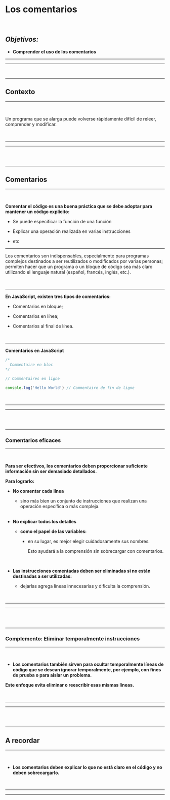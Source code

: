 # **Los comentarios**

<br>

## **_Objetivos:_**

- **Comprender el uso de los comentarios**

---

---

<br>

---

## **Contexto**

---

<br>

Un programa que se alarga puede volverse rápidamente difícil de releer, comprender y modificar.

<br>

---

---

<br>
<br>

---

## **Comentarios**

---

<br>

**Comentar el código es una buena práctica que se debe adoptar para mantener un código explícito:**

- Se puede especificar la función de una función

- Explicar una operación realizada en varias instrucciones

- etc

---

Los comentarios son indispensables, especialmente para programas complejos destinados a ser reutilizados o modificados por varias personas; permiten hacer que un programa o un bloque de código sea más claro utilizando el lenguaje natural (español, francés, inglés, etc.).

<br>

---

**En JavaScript, existen tres tipos de comentarios:**

- Comentarios en bloque;

- Comentarios en línea;

- Comentarios al final de línea.

<br>

---

**Comentarios en JavaScript**

```js
/*
  Commentaire en bloc
*/

// Commentaires en ligne

console.log('Hello World') // Commentaire de fin de ligne
```

<br>

---

---

<br>

<br>

---

### **Comentarios eficaces**

---

<br>

**Para ser efectivos, los comentarios deben proporcionar suficiente información sin ser demasiado detallados.**

**Para lograrlo:**

- **No comentar cada línea**

    - sino más bien un conjunto de instrucciones que realizan una operación específica o más compleja.

    <br>

- **No explicar todos los detalles**

    - **como el papel de las variables:**
    
       - en su lugar, es mejor elegir cuidadosamente sus nombres.

         Esto ayudará a la comprensión sin sobrecargar con comentarios.

    <br>

- **Las instrucciones comentadas deben ser eliminadas si no están destinadas a ser utilizadas:**

    - dejarlas agrega líneas innecesarias y dificulta la comprensión.

<br>

---

---

<br>

<br>

---

### **Complemento: Eliminar temporalmente instrucciones**

---

<br>

- **Los comentarios también sirven para ocultar temporalmente líneas de código que se desean ignorar temporalmente, por ejemplo, con fines de prueba o para aislar un problema.**

**Este enfoque evita eliminar o reescribir esas mismas líneas.**

<br>

---

---

<br>

<br>

---

## **A recordar**

---

<br>

- **Los comentarios deben explicar lo que no está claro en el código y no deben sobrecargarlo.**

<br>

---

---
